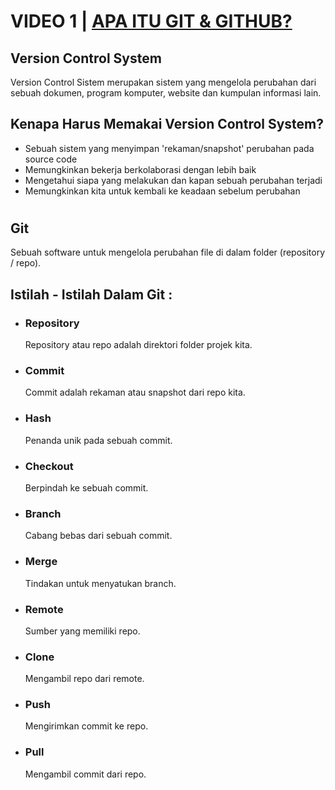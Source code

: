 # VIDEO 1 | [APA ITU GIT & GITHUB?](https://www.youtube.com/watch?v=lTMZxWMjXQU&list=PLFIM0718LjIVknj6sgsSceMqlq242-jNf&index=1) 

## Version Control System  
Version Control Sistem merupakan sistem yang mengelola perubahan dari sebuah dokumen, program komputer, website dan kumpulan informasi lain.

## Kenapa Harus Memakai Version Control System?

* Sebuah sistem yang menyimpan 'rekaman/snapshot' perubahan pada source code
* Memungkinkan bekerja berkolaborasi dengan lebih baik
* Mengetahui siapa yang melakukan dan kapan sebuah perubahan terjadi
*   Memungkinkan kita untuk kembali ke keadaan sebelum perubahan

# 

## Git
 Sebuah software untuk mengelola perubahan file di dalam folder (repository / repo).   
## Istilah - Istilah Dalam Git : 
* ### Repository
     Repository atau repo adalah direktori folder projek kita.
* ### Commit
     Commit adalah rekaman atau snapshot dari repo kita.
* ### Hash
    Penanda unik pada sebuah commit.
* ### Checkout
    Berpindah ke sebuah commit.
* ### Branch
    Cabang bebas dari sebuah commit.
* ### Merge
    Tindakan untuk menyatukan branch.
* ### Remote
    Sumber yang memiliki repo.
* ### Clone
    Mengambil repo dari remote.
* ### Push
    Mengirimkan commit ke repo.
* ### Pull
    Mengambil commit dari repo.

#
